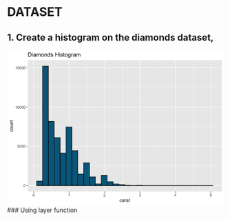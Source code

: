 # DATASET

## 1. Create a histogram on the diamonds dataset,

![Diamond Histogram](FA3_files/figure-markdown_github/1histo-1.png) \###
Using layer function
